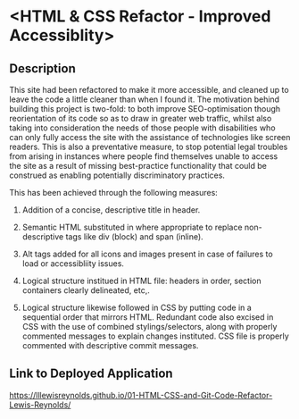 # <HTML & CSS Refactor - Improved Accessiblity>

## Description

This site had been refactored to make it more accessible, and cleaned up to leave the code a little cleaner than when I found it. The motivation behind building this project is two-fold: to both improve SEO-optimisation though reorientation of its code so as to draw in greater web traffic, whilst also taking into consideration the needs of those people with disabilities who can only fully access the site with the assistance of technologies like screen readers. This is also a preventative measure, to stop potential legal troubles from arising in instances where people find themselves unable to access the site as a result of missing best-practice functionality that could be construed as enabling potentially discriminatory practices.

This has been achieved through the following measures:

1. Addition of a concise, descriptive title in header.
 
2. Semantic HTML substituted in where appropriate to replace non-descriptive tags like div (block) and span (inline).

3. Alt tags added for all icons and images present in case of failures to load or accessibliity issues.

4. Logical structure institued in HTML file: headers in order, section containers clearly delineated, etc,.

5. Logical structure likewise followed in CSS by putting code in a sequential order that mirrors HTML. Redundant code also excised in CSS with the use of combined stylings/selectors, along with properly commented messages to explain changes instituted.
CSS file is properly commented with descriptive commit messages.

## Link to Deployed Application

https://lllewisreynolds.github.io/01-HTML-CSS-and-Git-Code-Refactor-Lewis-Reynolds/

